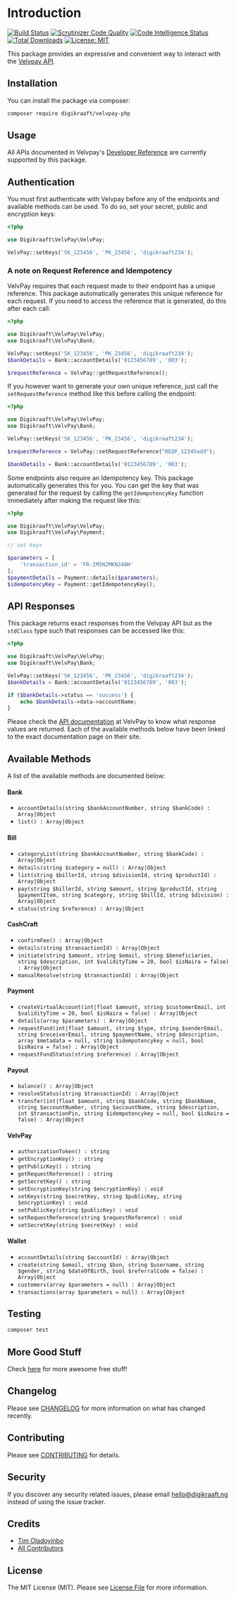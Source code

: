 # Introduction
[![Build Status](https://travis-ci.com/digikraaft/velvpay-php.svg?branch=master)](https://travis-ci.com/digikraaft/velvpay-php)
[![Scrutinizer Code Quality](https://scrutinizer-ci.com/g/digikraaft/velvpay-php/badges/quality-score.png?b=master)](https://scrutinizer-ci.com/g/digikraaft/velvpay-php/?branch=master)
[![Code Intelligence Status](https://scrutinizer-ci.com/g/digikraaft/velvpay-php/badges/code-intelligence.svg?b=master)](https://scrutinizer-ci.com/code-intelligence)
[![Total Downloads](https://poser.pugx.org/digikraaft/velvpay-php/downloads)](//packagist.org/packages/digikraaft/velvpay-php)
[![License: MIT](https://img.shields.io/badge/License-MIT-yellow.svg)](https://opensource.org/licenses/MIT)


This package provides an expressive and convenient way to interact with the [Velvpay API](https://bit.ly/velvapi).

## Installation

You can install the package via composer:

```bash
composer require digikraaft/velvpay-php
```

## Usage

All APIs documented in Velvpay's [Developer Reference](https://bit.ly/velvapi) are currently supported by this package.

## Authentication
You must first authenticate with Velvpay before any of the endpoints and available methods can be used. To do so, set your secret, public and encryption keys:

```php
<?php 

use Digikraaft\VelvPay\VelvPay;

VelvPay::setKeys('SK_123456', 'PK_23456', 'digikraaft234');

```

### A note on Request Reference and Idempotency
VelvPay requires that each request made to their endpoint has a unique reference. This package automatically generates this unique reference for each request. If you need to access the reference that is generated, do this after each call:

```php
<?php

use Digikraaft\VelvPay\VelvPay;
use Digikraaft\VelvPay\Bank;

VelvPay::setKeys('SK_123456', 'PK_23456', 'digikraaft234');
$bankDetails = Bank::accountDetails('0123456789', '003');

$requestReference = VelvPay::getRequestReference();

```

If you however want to generate your own unique reference, just call the `setRequestReference` method like this before calling the endpoint:
```php
<?php

use Digikraaft\VelvPay\VelvPay;
use Digikraaft\VelvPay\Bank;

VelvPay::setKeys('SK_123456', 'PK_23456', 'digikraaft234');

$requestReference = VelvPay::setRequestReference("REQF_12345add");

$bankDetails = Bank::accountDetails('0123456789', '003');

```

Some endpoints also require an Idempotency key. This package automatically generates this for you. You can get the key that was generated for the request by calling the `getIdempotencyKey` function immediately after making the request  like this:

```php
<?php

use Digikraaft\VelvPay\VelvPay;
use Digikraaft\VelvPay\Payment;

// set keys

$parameters = [
    'transaction_id' = 'FR-IM5N2MKNJ40H'
];
$paymentDetails = Payment::details($parameters);
$idempotencyKey = Payment::getIdempotencyKey();

```

## API Responses
This package returns exact responses from the Velvpay API but as the `stdClass` type such that responses can be accessed like this:

```php
<?php

use Digikraaft\VelvPay\VelvPay;
use Digikraaft\VelvPay\Bank;

VelvPay::setKeys('SK_123456', 'PK_23456', 'digikraaft234');
$bankDetails = Bank::accountDetails('0123456789', '003');

if ($bankDetails->status == 'success') {
    echo $bankDetails->data->accountName;
}

```
Please check the [API documentation](https://bit.ly/velvapi) at VelvPay to know what response values are returned. Each of the available methods below have been linked to the exact documentation page on their site.

## Available Methods
A list of the available methods are documented below:

#### Bank
* `accountDetails(string $bankAccountNumber, string $bankCode) : Array|Object`
* `list() : Array|Object`

#### Bill
* `categoryList(string $bankAccountNumber, string $bankCode) : Array|Object`
* `details(string $category = null) : Array|Object`
* `list(string $billerId, string $divisionId, string $productId) : Array|Object`
* `pay(string $billerId, string $amount, string $productId, string $paymentItem, string $category, string $billId, string $division) : Array|Object`
* `status(string $reference) : Array|Object`

#### CashCraft
* `confirmFee() : Array|Object`
* `details(string $transactionId) : Array|Object`
* `initiate(string $amount, string $email, string $beneficiaries, string $description, int $validityTime = 20, bool $isNaira = false) : Array|Object`
* `manualResolve(string $transactionId) : Array|Object`

#### Payment
* `createVirtualAccount(int|float $amount, string $customerEmail, int $validityTime = 20, bool $isNaira = false) : Array|Object`
* `details(array $parameters) : Array|Object`
* `requestFund(int|float $amount, string $type, string $senderEmail, string $receiverEmail, string $paymentName, string $description, array $metadata = null, string $idempotencykey = null, bool $isNaira = false) : Array|Object`
* `requestFundStatus(string $reference) : Array|Object`

#### Payout
* `balance() : Array|Object`
* `resolveStatus(string $transactionId) : Array|Object`
* `transfer(int|float $amount, string $bankCode, string $bankName, string $accountNumber, string $accountName, string $description, int $transactionPin, string $idempotencykey = null, bool $isNaira = false) : Array|Object`

#### VelvPay
* `authorizationToken() : string`
* `getEncryptionKey() : string`
* `getPublicKey() : string`
* `getRequestReference() : string`
* `getSecretKey() : string`
* `setEncryptionKey(string $encryptionKey) : void`
* `setKeys(string $secretKey, string $publicKey, string $encryptionKey) : void`
* `setPublicKey(string $publicKey) : void`
* `setRequestReference(string $requestReference) : void`
* `setSecretKey(string $secretKey) : void`

#### Wallet
* `accountDetails(string $accountId) : Array|Object`
* `create(string $email, string $bvn, string $username, string $gender, string $dateOfBirth, bool $referralCode = false) : Array|Object`
* `customers(array $parameters = null) : Array|Object`
* `transactions(array $parameters = null) : Array|Object`


## Testing

``` bash
composer test
```
## More Good Stuff
Check [here](https://github.com/digikraaft) for more awesome free stuff!

## Changelog
Please see [CHANGELOG](CHANGELOG.md) for more information on what has changed recently.

## Contributing
Please see [CONTRIBUTING](CONTRIBUTING.md) for details.

## Security
If you discover any security related issues, please email hello@digikraaft.ng instead of using the issue tracker.

## Credits
- [Tim Oladoyinbo](https://github.com/timoladoyinbo)
- [All Contributors](../../contributors)

## License

The MIT License (MIT). Please see [License File](LICENSE.md) for more information.
